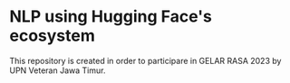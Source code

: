 # NLP using Hugging Face's ecosystem

This repository is created in order to participare in GELAR RASA 2023 by UPN Veteran Jawa Timur.
